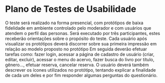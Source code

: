 # Plano de Testes de Usabilidade


O teste será realizado na forma presencial, com protótipos de baixa fidelidade em ambiente controlado pelo moderador e com usuários que atendem o perfil das personas.
Será executado por três participantes, estes receberão orientações sobre o propósito do teste. 
Cada usuário após visualizar os protótipos deverá discorrer sobre sua primeira impressão em relação ao modelo proposto no protótipo
Em seguida deverão efetuar tarefas como: fazer login, acessar a página de cadastro de usuário (criar, editar, excluir), acessar o menu do acervo, fazer busca do livro por título, gênero..., efetuar reserva, cancelar reserva.
O usuário deverá também descrever os ícones utilizados no protótipo, tentando explicar a finalidade de cada um deles e por fim responder algumas perguntas do questionário.
   

